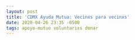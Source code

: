 ```yaml
---
layout: post
title: 'CDMX Ayuda Mutua: Vecinxs para vecinxs'
date: 2020-04-26 23:35 -0500
tags: apoyo-mutuo voluntarixs donar
---
```

